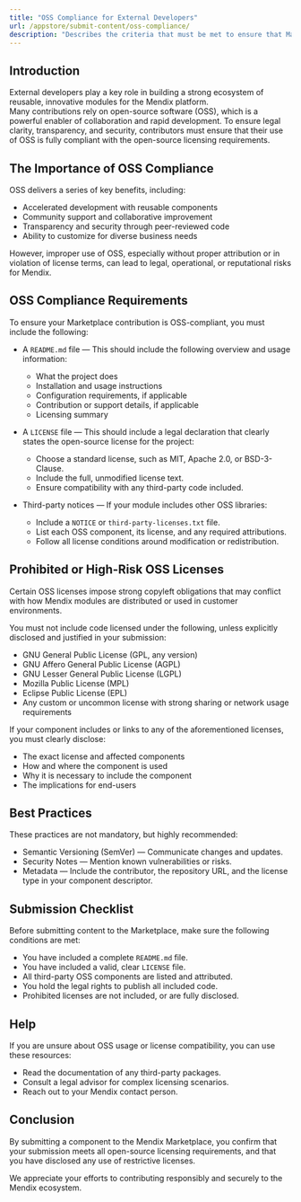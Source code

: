 ```yaml
---
title: "OSS Compliance for External Developers"
url: /appstore/submit-content/oss-compliance/
description: "Describes the criteria that must be met to ensure that Marketplace content is OSS-compliant."
---
```


## Introduction

External developers play a key role in building a strong ecosystem of reusable, innovative modules for the Mendix platform.    
Many contributions rely on open-source software (OSS), which is a powerful enabler of collaboration and rapid development. To ensure legal clarity, transparency, and security, contributors must ensure that their use of OSS is fully compliant with the open-source licensing requirements.

## The Importance of OSS Compliance

OSS delivers a series of key benefits, including: 

* Accelerated development with reusable components
* Community support and collaborative improvement
* Transparency and security through peer-reviewed code
* Ability to customize for diverse business needs

However, improper use of OSS, especially without proper attribution or in violation of license terms, can lead to legal, operational, or reputational risks for Mendix.

## OSS Compliance Requirements

To ensure your Marketplace contribution is OSS-compliant, you must include the following:

* A `README.md` file — This should include the following overview and usage information:

    * What the project does
    * Installation and usage instructions
    * Configuration requirements, if applicable
    * Contribution or support details, if applicable
    * Licensing summary

* A `LICENSE` file — This should include a legal declaration that clearly states the open-source license for the project:
    
    * Choose a standard license, such as MIT, Apache 2.0, or BSD-3-Clause.
    * Include the full, unmodified license text.
    * Ensure compatibility with any third-party code included.

* Third-party notices — If your module includes other OSS libraries:

    * Include a `NOTICE` or `third-party-licenses.txt` file.
    * List each OSS component, its license, and any required attributions.
    * Follow all license conditions around modification or redistribution.
    
## Prohibited or High-Risk OSS Licenses

Certain OSS licenses impose strong copyleft obligations that may conflict with how Mendix modules are distributed or used in customer environments.

You must not include code licensed under the following, unless explicitly disclosed and justified in your submission: 

* GNU General Public License (GPL, any version) 
* GNU Affero General Public License (AGPL)
* GNU Lesser General Public License (LGPL)
* Mozilla Public License (MPL)
* Eclipse Public License (EPL)
* Any custom or uncommon license with strong sharing or network usage requirements

If your component includes or links to any of the aforementioned licenses, you must clearly disclose: 

* The exact license and affected components
* How and where the component is used
* Why it is necessary to include the component
* The implications for end-users

## Best Practices

These practices are not mandatory, but highly recommended: 

* Semantic Versioning (SemVer) — Communicate changes and updates.
* Security Notes — Mention known vulnerabilities or risks.
* Metadata — Include the contributor, the repository URL, and the license type in your component descriptor.

## Submission Checklist

Before submitting content to the Marketplace, make sure the following conditions are met:

* You have included a complete `README.md` file.
* You have included a valid, clear `LICENSE` file.
* All third-party OSS components are listed and attributed.
* You hold the legal rights to publish all included code.
* Prohibited licenses are not included, or are fully disclosed.

## Help

If you are unsure about OSS usage or license compatibility, you can use these resources:

* Read the documentation of any third-party packages.
* Consult a legal advisor for complex licensing scenarios.
* Reach out to your Mendix contact person.

## Conclusion

By submitting a component to the Mendix Marketplace, you confirm that your submission meets all open-source licensing requirements, and that you have disclosed any use of restrictive licenses.

We appreciate your efforts to contributing responsibly and securely to the Mendix ecosystem.
